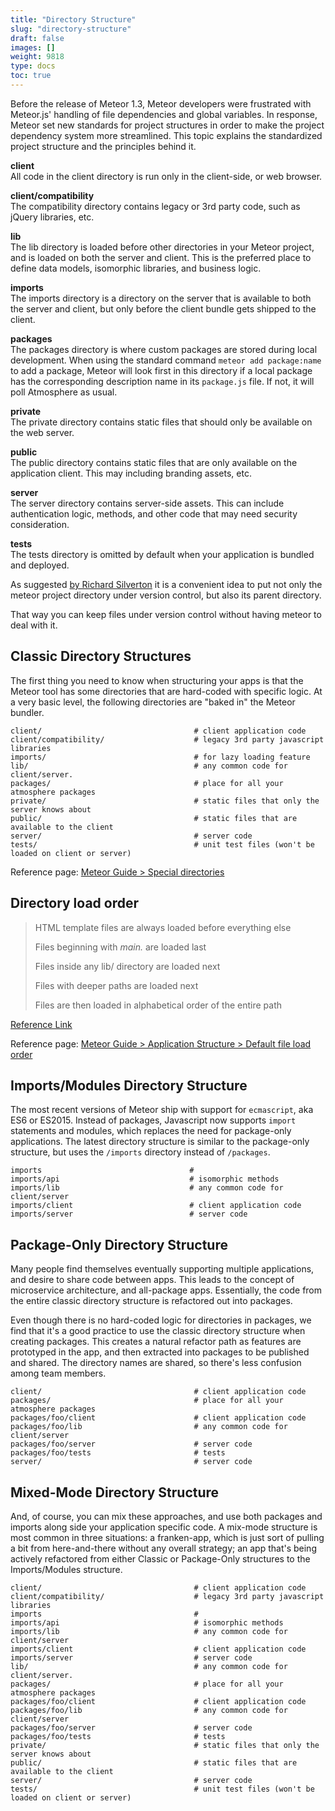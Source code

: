 ```yaml
---
title: "Directory Structure"
slug: "directory-structure"
draft: false
images: []
weight: 9818
type: docs
toc: true
---
```


Before the release of Meteor 1.3, Meteor developers were frustrated with Meteor.js' handling of file dependencies and global variables. In response, Meteor set new standards for project structures in order to make the project dependency system more streamlined. This topic explains the standardized project structure and the principles behind it.

**client**  
All code in the client directory is run only in the client-side, or web browser.

**client/compatibility**  
The compatibility directory contains legacy or 3rd party code, such as jQuery libraries, etc.

**lib**  
The lib directory is loaded before other directories in your Meteor project, and is loaded on both the server and client. This is the preferred place to define data models, isomorphic libraries, and business logic.

**imports**  
The imports directory is a directory on the server that is available to both the server and client, but only before the client bundle gets shipped to the client.

**packages**  
The packages directory is where custom packages are stored during local development. When using the standard command `meteor add package:name` to add a package, Meteor will look first in this directory if  a local package has the corresponding description name in its `package.js` file. If not, it will poll Atmosphere as usual.

**private**  
The private directory contains static files that should only be available on the web server.

**public**  
The public directory contains static files that are only available on the application client. This may including branding assets, etc.

**server**  
The server directory contains server-side assets. This can include authentication logic, methods, and other code that may need security consideration.

**tests**  
The tests directory is omitted by default when your application is bundled and deployed.

As suggested [by Richard Silverton][1] it is a convenient idea to put not only the meteor project directory under version control, but also its parent directory. 

That way you can keep files under version control without having meteor to deal with it.


  [1]: https://blog.tableflip.io/large-meteor-projects-best-practices/

## Classic Directory Structures
The first thing you need to know when structuring your apps is that the Meteor tool has some directories that are hard-coded with specific logic. At a very basic level, the following directories are "baked in" the Meteor bundler.

<!-- language: lang-bash -->

```
client/                                  # client application code
client/compatibility/                    # legacy 3rd party javascript libraries
imports/                                 # for lazy loading feature 
lib/                                     # any common code for client/server.
packages/                                # place for all your atmosphere packages
private/                                 # static files that only the server knows about
public/                                  # static files that are available to the client
server/                                  # server code
tests/                                   # unit test files (won't be loaded on client or server)
```

Reference page: [Meteor Guide > Special directories][1]


  [1]: https://guide.meteor.com/structure.html#special-directories

## Directory load order
>HTML template files are always loaded before everything else
>
>Files beginning with *main.* are loaded last
>
>Files inside any lib/ directory are loaded next
>
>Files with deeper paths are loaded next
>
>Files are then loaded in alphabetical order of the entire path

[Reference Link][1]


  [1]: https://guide.meteor.com/structure.html

Reference page: [Meteor Guide > Application Structure > Default file load order][1]


  [1]: https://guide.meteor.com/structure.html#load-order

## Imports/Modules Directory Structure
The most recent versions of Meteor ship with support for `ecmascript`, aka ES6 or ES2015.  Instead of packages, Javascript now supports `import` statements and modules, which replaces the need for package-only applications.  The latest directory structure is similar to the package-only structure, but uses the `/imports` directory instead of `/packages`.

<!-- language: lang-bash -->

```
imports                                 #
imports/api                             # isomorphic methods 
imports/lib                             # any common code for client/server
imports/client                          # client application code
imports/server                          # server code
```


## Package-Only Directory Structure
Many people find themselves eventually supporting multiple applications, and desire to share code between apps.  This leads to the concept of microservice architecture, and all-package apps.  Essentially, the code from the entire classic directory structure is refactored out into packages.  

Even though there is no hard-coded logic for directories in packages, we find that it's a good practice to use the classic directory structure when creating packages. This creates a natural refactor path as features are prototyped in the app, and then extracted into packages to be published and shared.  The directory names are shared, so there's less confusion among team members.

<!-- language: lang-bash -->

```
client/                                  # client application code
packages/                                # place for all your atmosphere packages
packages/foo/client                      # client application code
packages/foo/lib                         # any common code for client/server
packages/foo/server                      # server code
packages/foo/tests                       # tests
server/                                  # server code
```

## Mixed-Mode Directory Structure
And, of course, you can mix these approaches, and use both packages and imports along side your application specific code.  A mix-mode structure is most common in three situations:  a franken-app, which is just sort of pulling a bit from here-and-there without any overall strategy; an app that's being actively refactored from either Classic or Package-Only structures to the Imports/Modules structure.

<!-- language: lang-bash -->

```
client/                                  # client application code
client/compatibility/                    # legacy 3rd party javascript libraries
imports                                  #
imports/api                              # isomorphic methods 
imports/lib                              # any common code for client/server
imports/client                           # client application code
imports/server                           # server code
lib/                                     # any common code for client/server.
packages/                                # place for all your atmosphere packages
packages/foo/client                      # client application code
packages/foo/lib                         # any common code for client/server
packages/foo/server                      # server code
packages/foo/tests                       # tests
private/                                 # static files that only the server knows about
public/                                  # static files that are available to the client
server/                                  # server code
tests/                                   # unit test files (won't be loaded on client or server)
```



